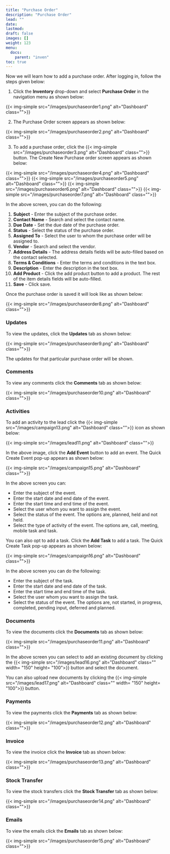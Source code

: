 ```yaml
---
title: "Purchase Order"
description: "Purchase Order"
lead: ""
date:
lastmod:
draft: false
images: []
weight: 123
menu:
  docs:
    parent: "inven"
toc: true
---
```


Now we will learn how to add a purchase order. After logging in, follow the steps given below:

1.	Click the **Inventory** drop-down and select **Purchase Order** in the navigation menu as shown below:

 {{< img-simple src="/images/purchaseorder1.png"  alt="Dashboard" class="">}}

2.	The Purchase Order screen appears as shown below:

 {{< img-simple src="/images/purchaseorder2.png"  alt="Dashboard" class="">}}

3.	To add a purchase order, click the  {{< img-simple src="/images/purchaseorder3.png"  alt="Dashboard" class="">}} button. The Create New Purchase order screen appears as shown below:

{{< img-simple src="/images/purchaseorder4.png"  alt="Dashboard" class="">}}
{{< img-simple src="/images/purchaseorder5.png"  alt="Dashboard" class="">}}
{{< img-simple src="/images/purchaseorder6.png"  alt="Dashboard" class="">}}
{{< img-simple src="/images/purchaseorder7.png"  alt="Dashboard" class="">}}

In the above screen, you can do the following:
1. **Subject** - Enter the subject of the purchase order.
2. **Contact Name** - Search and select the contact name.
3. **Due Date** - Set the due date of the purchase order.
4. **Status** - Select the status of the purchase order.
5. **Assigned To** - Select the user to whom the purchase order will be assigned to.
6. **Vendor** - Search and select the vendor.
7. **Address Details** - The address details fields will be auto-filled based on the contact selected.
8. **Terms & Conditions** - Enter the terms and conditions in the text box.
9. **Description** - Enter the description in the text box.
10. **Add Product** - Click the add product button to add a product. The rest of the item details fields will be auto-filled.
11. **Save** - Click save.

Once the purchase order is saved it will look like as shown below:

{{< img-simple src="/images/purchaseorder8.png"  alt="Dashboard" class="">}}

### Updates

To view the updates, click the **Updates** tab as shown below:

{{< img-simple src="/images/purchaseorder9.png"  alt="Dashboard" class="">}}

The updates for that particular purchase order will be shown.

### Comments

To view any comments click the **Comments** tab as shown below:

{{< img-simple src="/images/purchaseorder10.png"  alt="Dashboard" class="">}}

### Activities

To add an activity to the lead click the {{< img-simple src="/images/campaign13.png"  alt="Dashboard" class="">}} icon as shown below:

{{< img-simple src="/images/lead11.png"  alt="Dashboard" class="">}}

In the above image, click the **Add Event** button to add an event. The Quick Create Event pop-up appears as shown below:

{{< img-simple src="/images/campaign15.png"  alt="Dashboard" class="">}}

In the above screen you can:

* Enter the subject of the event.
* Enter the start date and end date of the event.
* Enter the start time and end time of the event.
* Select the user whom you want to assign the event.
* Select the status of the event. The options are, planned, held and not held.
* Select the type of activity of the event. The options are, call, meeting, mobile task and task.

You can also opt to add a task. Click the **Add Task** to add a task. The Quick Create Task pop-up appears as shown below:

{{< img-simple src="/images/campaign16.png"  alt="Dashboard" class="">}}

In the above screen you can do the following:

* Enter the subject of the task.
* Enter the start date and end date of the task.
* Enter the start time and end time of the task.
* Select the user whom you want to assign the task.
* Select the status of the event. The options are, not started, in progress, completed,  pending input, deferred and planned.

### Documents

To view the documents click the **Documents** tab as shown below:

{{< img-simple src="/images/purchaseorder11.png"  alt="Dashboard" class="">}}

In the above screen you can select to add an existing document by clicking the {{< img-simple src="/images/lead16.png"  alt="Dashboard" class="" width= "150" height= "100">}} button and select the document.

You can also upload new documents by clicking the {{< img-simple src="/images/lead17.png"  alt="Dashboard" class="" width= "150" height= "100">}} button.

### Payments

To view the payments click the **Payments** tab as shown below:

{{< img-simple src="/images/purchaseorder12.png"  alt="Dashboard" class="">}}

### Invoice

To view the invoice click the **Invoice** tab as shown below:

{{< img-simple src="/images/purchaseorder13.png"  alt="Dashboard" class="">}}

### Stock Transfer

To view the stock transfers click the **Stock Transfer** tab as shown below:

{{< img-simple src="/images/purchaseorder14.png"  alt="Dashboard" class="">}}

### Emails

To view the emails click the **Emails** tab as shown below:

{{< img-simple src="/images/purchaseorder15.png"  alt="Dashboard" class="">}}
